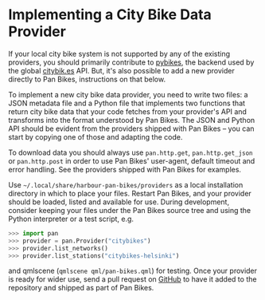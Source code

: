 Implementing a City Bike Data Provider
======================================

If your local city bike system is not supported by any of the existing
providers, you should primarily contribute to [pybikes][pybikes], the
backend used by the global [citybik.es][citybik.es] API. But, it's also
possible to add a new provider directly to Pan Bikes, instructions on
that below.

[pybikes]: https://github.com/eskerda/pybikes
[citybik.es]: https://citybik.es/

To implement a new city bike data provider, you need to write two files:
a JSON metadata file and a Python file that implements two functions
that return city bike data that your code fetches from your provider's
API and transforms into the format understood by Pan Bikes. The JSON and
Python API should be evident from the providers shipped with Pan Bikes –
you can start by copying one of those and adapting the code.

To download data you should always use `pan.http.get`,
`pan.http.get_json` or `pan.http.post` in order to use Pan Bikes'
user-agent, default timeout and error handling. See the providers
shipped with Pan Bikes for examples.

Use `~/.local/share/harbour-pan-bikes/providers` as a local installation
directory in which to place your files. Restart Pan Bikes, and your
provider should be loaded, listed and available for use. During
development, consider keeping your files under the Pan Bikes source tree
and using the Python interpreter or a test script, e.g.

```python
>>> import pan
>>> provider = pan.Provider("citybikes")
>>> provider.list_networks()
>>> provider.list_stations("citybikes-helsinki")
```

and qmlscene (`qmlscene qml/pan-bikes.qml`) for testing. Once your
provider is ready for wider use, send a pull request on [GitHub][pull]
to have it added to the repository and shipped as part of Pan Bikes.

[pull]: https://github.com/otsaloma/pan-bikes/pulls
